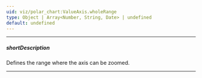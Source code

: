 ```yaml
---
uid: viz/polar_chart:ValueAxis.wholeRange
type: Object | Array<Number, String, Date> | undefined
default: undefined
---
```

---
##### shortDescription
Defines the range where the axis can be zoomed.

---

